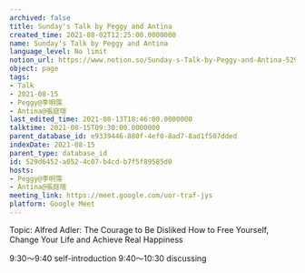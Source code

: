 ```yaml
---
archived: false
title: Sunday's Talk by Peggy and Antina
created_time: 2021-08-02T12:25:00.0000000
name: Sunday's Talk by Peggy and Antina
language_level: No limit
notion_url: https://www.notion.so/Sunday-s-Talk-by-Peggy-and-Antina-529d6452a0524c07b4cdb7f5f89585d0
object: page
tags:
- Talk
- 2021-08-15
- Peggy@李明霈
- Antina@張庭瑄
last_edited_time: 2021-08-13T18:46:00.0000000
talktime: 2021-08-15T09:30:00.0000000
parent_database_id: e9339446-880f-4ef0-8ad7-8ad1f507dded
indexDate: 2021-08-15
parent_type: database_id
id: 529d6452-a052-4c07-b4cd-b7f5f89585d0
hosts:
- Peggy@李明霈
- Antina@張庭瑄
meeting_link: https://meet.google.com/uor-traf-jys
platform: Google Meet
---
```


Topic: Alfred Adler: The Courage to Be Disliked
How to Free Yourself, Change Your Life and Achieve Real Happiness

9:30～9:40 self-introduction
9:40～10:30 discussing


